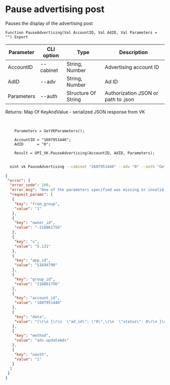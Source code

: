 ﻿---
sidebar_position: 3
---

# Pause advertising post
 Pauses the display of the advertising post



`Function PauseAdvertising(Val AccountID, Val AdID, Val Parameters = "") Export`

  | Parameter | CLI option | Type | Description |
  |-|-|-|-|
  | AccountID | --cabinet | String, Number | Advertising account ID |
  | AdID | --adv | String, Number | Ad ID |
  | Parameters | --auth | Structure Of String | Authorization JSON or path to .json |

  
  Returns:  Map Of KeyAndValue - serialized JSON response from VK

<br/>




```bsl title="Code example"
    Parameters = GetVKParameters();

    AccountID = "1607951446";
    AdID      = "0";

    Result = OPI_VK.PauseAdvertising(AccountID, AdID, Parameters);
```



```sh title="CLI command example"
    
  oint vk PauseAdvertising --cabinet "1607951446" --adv "0" --auth "GetVKParameters()"

```

```json title="Result"
{
 "error": {
  "error_code": 100,
  "error_msg": "One of the parameters specified was missing or invalid: data[0][ad_id] is invalid",
  "request_params": [
   {
    "key": "from_group",
    "value": "1"
   },
   {
    "key": "owner_id",
    "value": "-218861756"
   },
   {
    "key": "v",
    "value": "5.131"
   },
   {
    "key": "app_id",
    "value": "51694790"
   },
   {
    "key": "group_id",
    "value": "218861756"
   },
   {
    "key": "account_id",
    "value": "1607951446"
   },
   {
    "key": "data",
    "value": "[\r\n {\r\n  \"ad_id\": \"0\",\r\n  \"status\": 0\r\n }\r\n]"
   },
   {
    "key": "method",
    "value": "ads.updateAds"
   },
   {
    "key": "oauth",
    "value": "1"
   }
  ]
 }
}
```
